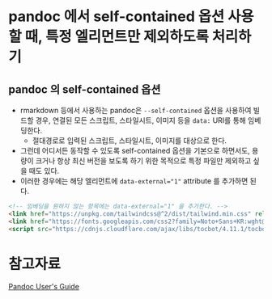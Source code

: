 # pandoc 에서 self-contained 옵션 사용할 때, 특정 엘리먼트만 제외하도록 처리하기

## pandoc 의 self-contained 옵션

- rmarkdown 등에서 사용하는 pandoc은 `--self-contained` 옵션을 사용하여 빌드할 경우, 연결된 모든 스크립트, 스타일시트, 이미지 등을 `data:` URI를 통해 임베딩한다.
    - 절대경로로 입력된 스크립트, 스타일시트, 이미지를 대상으로 한다.
- 그런데 어디서든 동작할 수 있도록 self-contained 옵션을 기본으로 하면서도, 용량이 크거나 항상 최신 버전을 보도록 하기 위한 목적으로 특정 파일만 제외하고 싶을 때도 있다.
- 이러한 경우에는 해당 엘리먼트에 `data-external="1"` attribute 를 추가하면 된다.

```html
<!-- 임베딩을 원하지 않는 항목에는 data-external="1" 을 추가한다. -->
<link href="https://unpkg.com/tailwindcss@^2/dist/tailwind.min.css" rel="stylesheet" data-external="1">
<link href="https://fonts.googleapis.com/css2?family=Noto+Sans+KR:wght@400;500;700&display=swap" rel="stylesheet" data-external="1">
<script src="https://cdnjs.cloudflare.com/ajax/libs/tocbot/4.11.1/tocbot.min.js" data-external="1"></script>
```

# 참고자료

[Pandoc User's Guide](https://pandoc.org/MANUAL.html#options-affecting-specific-writers)
